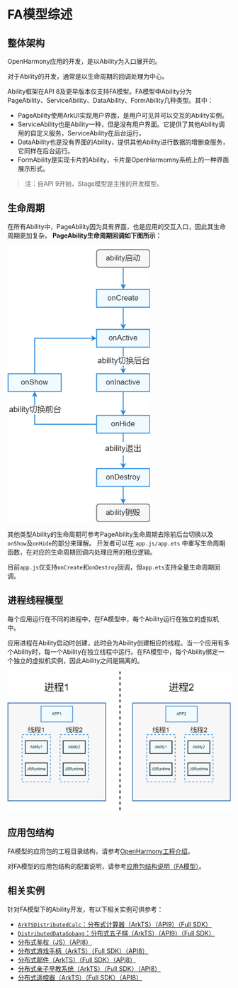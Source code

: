 # FA模型综述

## 整体架构

OpenHarmony应用的开发，是以Ability为入口展开的。

对于Ability的开发，通常是以生命周期的回调处理为中心。

Ability框架在API 8及更早版本仅支持FA模型。FA模型中Ability分为PageAbility、ServiceAbility、DataAbility、FormAbility几种类型。其中：
- PageAbility使用ArkUI实现用户界面，是用户可见并可以交互的Ability实例。
- ServiceAbility也是Ability一种，但是没有用户界面。它提供了其他Ability调用的自定义服务，ServiceAbility在后台运行。
- DataAbility也是没有界面的Ability，提供其他Ability进行数据的增删查服务，它同样在后台运行。
- FormAbility是实现卡片的Ability，卡片是OpenHarmomny系统上的一种界面展示形式。

> 注：自API 9开始，Stage模型是主推的开发模型。

## 生命周期

在所有Ability中，PageAbility因为具有界面，也是应用的交互入口，因此其生命周期更加复杂。
**PageAbility生命周期回调如下图所示：**

![fa-pageAbility-lifecycle](figures/fa-pageAbility-lifecycle.png)

其他类型Ability的生命周期可参考PageAbility生命周期去除前后台切换以及`onShow`及`onHide`的部分来理解。
开发者可以在 `app.js/app.ets` 中重写生命周期函数，在对应的生命周期回调内处理应用的相应逻辑。

目前`app.js`仅支持`onCreate`和`onDestroy`回调，但`app.ets`支持全量生命周期回调。

## 进程线程模型

每个应用运行在不同的进程中，在FA模型中，每个Ability运行在独立的虚拟机中。

应用进程在Ability启动时创建，此时会为Ability创建相应的线程。当一个应用有多个Ability时，每一个Ability在独立线程中运行。在FA模型中，每个Ability绑定一个独立的虚拟机实例，因此Ability之间是隔离的。

![fa-threading-model](figures/fa-threading-model.png)

## 应用包结构

FA模型的应用包的工程目录结构，请参考[OpenHarmony工程介绍](https://developer.harmonyos.com/cn/docs/documentation/doc-guides/ohos-project-overview-0000001218440650#section4154183910141)。

对FA模型的应用包结构的配置说明，请参考[应用包结构说明（FA模型）](../quick-start/application-configuration-file-overview-fa.md)。



## 相关实例

针对FA模型下的Ability开发，有以下相关实例可供参考：

- [`ArkTSDistributedCalc`：分布式计算器（ArkTS）（API9）（Full SDK）](https://gitee.com/openharmony/applications_app_samples/tree/master/code/SuperFeature/DistributedAppDev/ArkTSDistributedCalc)
- [`DistributedDataGobang`：分布式五子棋（ArkTS）（API9）（Full SDK）](https://gitee.com/openharmony/applications_app_samples/tree/master/code/Solutions/Game/DistributedDataGobang)
- [分布式鉴权（JS）（API8）](https://gitee.com/openharmony/codelabs/tree/master/Distributed/GameAuthOpenH)
- [分布式游戏手柄（ArkTS）（Full SDK）（API8）](https://gitee.com/openharmony/codelabs/tree/master/Distributed/HandleGameApplication)
- [分布式邮件（ArkTS）（Full SDK）（API8）](https://gitee.com/openharmony/codelabs/tree/master/Distributed/OHMailETS)
- [分布式亲子早教系统（ArkTS）（Full SDK）（API8）](https://gitee.com/openharmony/codelabs/tree/master/Distributed/OpenHarmonyPictureGame)
- [分布式遥控器（ArkTS）（Full SDK）（API8）](https://gitee.com/openharmony/codelabs/tree/master/Distributed/RemoteControllerETS)